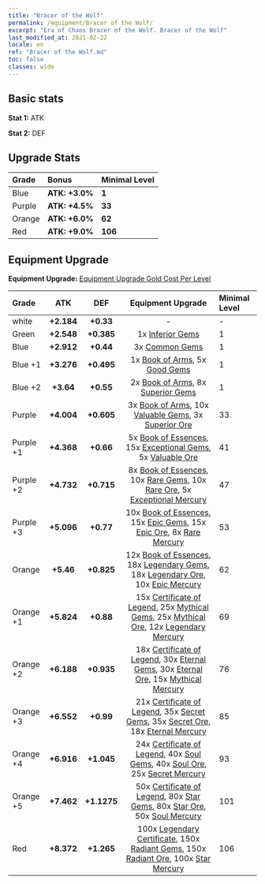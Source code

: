 ```yaml
---
title: "Bracer of the Wolf"
permalink: /equipment/Bracer of the Wolf/
excerpt: "Era of Chaos Bracer of the Wolf. Bracer of the Wolf"
last_modified_at: 2021-02-22
locale: en
ref: "Bracer of the Wolf.md"
toc: false
classes: wide
---
```


## Basic stats
 **Stat 1:** ATK

 **Stat 2:** DEF

## Upgrade Stats

  |     Grade    |   Bonus | Minimal Level | 
  |:-------------|:--------|:--------------| 
  | Blue | **ATK: +3.0%** | **1** | 
  | Purple | **ATK: +4.5%** | **33** | 
  | Orange | **ATK: +6.0%** | **62** | 
  | Red | **ATK: +9.0%** | **106** | 


## Equipment Upgrade
 **Equipment Upgrade:** [Equipment Upgrade Gold Cost Per Level](/equipment/EquipmentUpgradeCostPerLevel/) 

  |          Grade      | ATK | DEF | Equipment Upgrade | Minimal Level |
  |:--------------------|:---------:|:---------:|:----------------:|:--------------|
  | white | **+2.184** | **+0.33** | - | - |
  | Green | **+2.548** | **+0.385** | 1x [Inferior Gems](/Items/mat_54/) | 1 |
  | Blue | **+2.912** | **+0.44** | 3x [Common Gems](/Items/mat_69/) | 1 |
  | Blue +1 | **+3.276** | **+0.495** | 1x [Book of Arms](/Items/mat_32/), 5x [Good Gems](/Items/mat_4/) | 1 |
  | Blue +2 | **+3.64** | **+0.55** | 2x [Book of Arms](/Items/mat_71/), 8x [Superior Gems](/Items/mat_41/) | 1 |
  | Purple | **+4.004** | **+0.605** | 3x [Book of Arms](/Items/mat_6/), 10x [Valuable Gems](/Items/mat_80/), 3x [Superior Ore](/Items/mat_13/) | 33 |
  | Purple +1 | **+4.368** | **+0.66** | 5x [Book of Essences](/Items/mat_44/), 15x [Exceptional Gems](/Items/mat_17/), 5x [Valuable Ore](/Items/mat_55/) | 41 |
  | Purple +2 | **+4.732** | **+0.715** | 8x [Book of Essences](/Items/mat_84/), 10x [Rare Gems](/Items/mat_59/), 10x [Rare Ore](/Items/mat_2/), 5x [Exceptional Mercury](/Items/mat_91/) | 47 |
  | Purple +3 | **+5.096** | **+0.77** | 10x [Book of Essences](/Items/mat_20/), 15x [Epic Gems](/Items/mat_94/), 15x [Epic Ore](/Items/mat_42/), 8x [Rare Mercury](/Items/mat_29/) | 53 |
  | Orange | **+5.46** | **+0.825** | 12x [Book of Essences](/Items/mat_60/), 18x [Legendary Gems](/Items/mat_31/), 18x [Legendary Ore](/Items/mat_81/), 10x [Epic Mercury](/Items/mat_70/) | 62 |
  | Orange +1 | **+5.824** | **+0.88** | 15x [Certificate of Legend](/Items/mat_96/), 25x [Mythical Gems](/Items/mat_74/), 25x [Mythical Ore](/Items/mat_23/), 12x [Legendary Mercury](/Items/mat_3/) | 69 |
  | Orange +2 | **+6.188** | **+0.935** | 18x [Certificate of Legend](/Items/mat_25/), 30x [Eternal Gems](/Items/mat_86/), 30x [Eternal Ore](/Items/mat_36/), 15x [Mythical Mercury](/Items/mat_50/) | 76 |
  | Orange +3 | **+6.552** | **+0.99** | 21x [Certificate of Legend](/Items/mat_38/), 35x [Secret Gems](/Items/mat_47/), 35x [Secret Ore](/Items/mat_99/), 18x [Eternal Mercury](/Items/mat_62/) | 85 |
  | Orange +4 | **+6.916** | **+1.045** | 24x [Certificate of Legend](/Items/mat_100/), 40x [Soul Gems](/Items/mat_77/), 40x [Soul Ore](/Items/mat_8/), 25x [Secret Mercury](/Items/mat_22/) | 93 |
  | Orange +5 | **+7.462** | **+1.1275** | 50x [Certificate of Legend](/Items/mat_11/), 80x [Star Gems](/Items/mat_89/), 80x [Star Ore](/Items/mat_72/), 50x [Soul Mercury](/Items/mat_34/) | 101 |
  | Red | **+8.372** | **+1.265** | 100x [Legendary Certificate](/Items/mat_76/), 150x [Radiant Gems](/Items/mat_52/), 150x [Radiant Ore](/Items/mat_88/), 100x [Star Mercury](/Items/mat_98/) | 106 |

